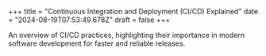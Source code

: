 +++
title = "Continuous Integration and Deployment (CI/CD) Explained"
date = "2024-08-19T07:53:49.678Z"
draft = false
+++

  An overview of CI/CD practices, highlighting their importance in modern software development for faster and reliable releases.
        